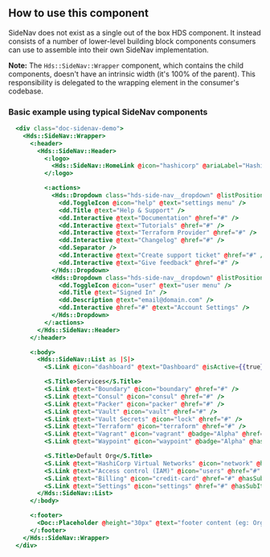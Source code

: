 ## How to use this component

SideNav does not exist as a single out of the box HDS component. It instead consists of a number of lower-level building block components consumers can use to assemble into their own SideNav implementation.

**Note:** The `Hds::SideNav::Wrapper` component, which contains the child components, doesn't have an intrinsic width (it's 100% of the parent). This responsibility is delegated to the wrapping element in the consumer's codebase.

### Basic example using typical SideNav components

```handlebars
  <div class="doc-sidenav-demo">
    <Hds::SideNav::Wrapper>
      <:header>
        <Hds::SideNav::Header>
          <:logo>
            <Hds::SideNav::HomeLink @icon="hashicorp" @ariaLabel="HashiCorp" @href="#" />
          </:logo>

          <:actions>
            <Hds::Dropdown class="hds-side-nav__dropdown" @listPosition="left" as |dd|>
              <dd.ToggleIcon @icon="help" @text="settings menu" />
              <dd.Title @text="Help & Support" />
              <dd.Interactive @text="Documentation" @href="#" />
              <dd.Interactive @text="Tutorials" @href="#" />
              <dd.Interactive @text="Terraform Provider" @href="#" />
              <dd.Interactive @text="Changelog" @href="#" />
              <dd.Separator />
              <dd.Interactive @text="Create support ticket" @href="#" />
              <dd.Interactive @text="Give feedback" @href="#" />
            </Hds::Dropdown>
            <Hds::Dropdown class="hds-side-nav__dropdown" @listPosition="left" as |dd|>
              <dd.ToggleIcon @icon="user" @text="user menu" />
              <dd.Title @text="Signed In" />
              <dd.Description @text="email@domain.com" />
              <dd.Interactive @href="#" @text="Account Settings" />
            </Hds::Dropdown>
          </:actions>
        </Hds::SideNav::Header>
      </:header>

      <:body>
        <Hds::SideNav::List as |S|>
          <S.Link @icon="dashboard" @text="Dashboard" @isActive={{true}} />

          <S.Title>Services</S.Title>
          <S.Link @text="Boundary" @icon="boundary" @href="#" />
          <S.Link @text="Consul" @icon="consul" @href="#" />
          <S.Link @text="Packer" @icon="packer" @href="#" />
          <S.Link @text="Vault" @icon="vault" @href="#" />
          <S.Link @text="Vault Secrets" @icon="lock" @href="#" />
          <S.Link @text="Terraform" @icon="terraform" @href="#" />
          <S.Link @text="Vagrant" @icon="vagrant" @badge="Alpha" @href="#" />
          <S.Link @text="Waypoint" @icon="waypoint" @badge="Alpha" @hasSubItems={{true}} />

          <S.Title>Default Org</S.Title>
          <S.Link @text="HashiCorp Virtual Networks" @icon="network" @href="#" />
          <S.Link @text="Access control (IAM)" @icon="users" @href="#" @hasSubItems={{true}} />
          <S.Link @text="Billing" @icon="credit-card" @href="#" @hasSubItems={{true}} />
          <S.Link @text="Settings" @icon="settings" @href="#" @hasSubItems={{true}} />
        </Hds::SideNav::List>
      </:body>

      <:footer>
        <Doc::Placeholder @height="30px" @text="footer content (eg: OrgSelect/ContextSwitcher)" @background="#e4e4e4" />
      </:footer>
    </Hds::SideNav::Wrapper>
  </div>
```